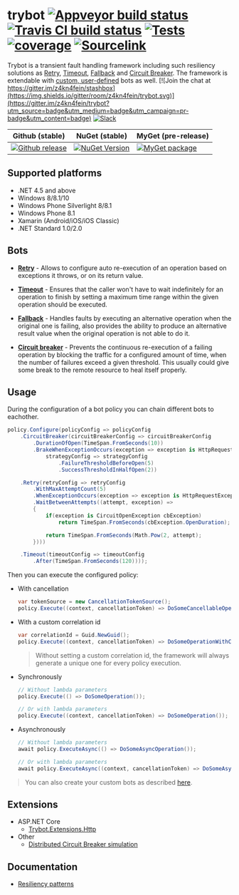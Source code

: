 # trybot [![Appveyor build status](https://img.shields.io/appveyor/ci/pcsajtai/trybot/master.svg?label=appveyor)](https://ci.appveyor.com/project/pcsajtai/trybot/branch/master) [![Travis CI build status](https://img.shields.io/travis/z4kn4fein/trybot/master.svg?label=travis-ci)](https://travis-ci.org/z4kn4fein/trybot) [![Tests](https://img.shields.io/appveyor/tests/pcsajtai/trybot-1453m/master.svg)](https://ci.appveyor.com/project/pcsajtai/trybot-1453m/build/tests) [![coverage](https://codecov.io/gh/z4kn4fein/trybot/branch/master/graph/badge.svg)](https://codecov.io/gh/z4kn4fein/trybot) [![Sourcelink](https://img.shields.io/badge/sourcelink-enabled-brightgreen.svg)](https://github.com/dotnet/sourcelink)

Trybot is a transient fault handling framework including such resiliency solutions as [Retry](#retry), [Timeout](#timeout), [Fallback](#fallback) and [Circuit Breaker](#circuit-breaker). The framework is extendable with [custom, user-defined](#custom-bots) bots as well. [![Join the chat at https://gitter.im/z4kn4fein/stashbox](https://img.shields.io/gitter/room/z4kn4fein/trybot.svg)](https://gitter.im/z4kn4fein/trybot?utm_source=badge&utm_medium=badge&utm_campaign=pr-badge&utm_content=badge) [![Slack](https://img.shields.io/badge/chat-on%20slack-orange.svg?style=flat)](https://pcsajtai-dev-slack-in.herokuapp.com/)

Github (stable) | NuGet (stable) | MyGet (pre-release) 
--- | --- | ---
[![Github release](https://img.shields.io/github/release/z4kn4fein/trybot.svg)](https://github.com/z4kn4fein/trybot/releases) | [![NuGet Version](https://buildstats.info/nuget/trybot)](https://www.nuget.org/packages/trybot/) | [![MyGet package](https://img.shields.io/myget/pcsajtai/v/trybot.svg?label=myget)](https://www.myget.org/feed/pcsajtai/package/nuget/trybot)

## Supported platforms

 - .NET 4.5 and above
 - Windows 8/8.1/10
 - Windows Phone Silverlight 8/8.1
 - Windows Phone 8.1
 - Xamarin (Android/iOS/iOS Classic)
 - .NET Standard 1.0/2.0

## Bots
- **[Retry](https://github.com/z4kn4fein/trybot/wiki/Retry)** - Allows to configure auto re-execution of an operation based on exceptions it throws, or on its return value.

- **[Timeout](https://github.com/z4kn4fein/trybot/wiki/Timeout)** - Ensures that the caller won't have to wait indefinitely for an operation to finish by setting a maximum time range within the given operation should be executed.

- **[Fallback](https://github.com/z4kn4fein/trybot/wiki/Fallback)** - Handles faults by executing an alternative operation when the original one is failing, also provides the ability to produce an alternative result value when the original operation is not able to do it.

- **[Circuit breaker](https://github.com/z4kn4fein/trybot/wiki/Circuit-breaker)** - Prevents the continuous re-execution of a failing operation by blocking the traffic for a configured amount of time, when the number of failures exceed a given threshold. This usually could give some break to the remote resource to heal itself properly.

## Usage

During the configuration of a bot policy you can chain different bots to eachother.

```c#
policy.Configure(policyConfig => policyConfig
    .CircuitBreaker(circuitBreakerConfig => circuitBreakerConfig
        .DurationOfOpen(TimeSpan.FromSeconds(10))
        .BrakeWhenExceptionOccurs(exception => exception is HttpRequestException),
            strategyConfig => strategyConfig
                .FailureThresholdBeforeOpen(5)
                .SuccessThresholdInHalfOpen(2))

    .Retry(retryConfig => retryConfig
        .WithMaxAttemptCount(5)
        .WhenExceptionOccurs(exception => exception is HttpRequestException)
        .WaitBetweenAttempts((attempt, exception) => 
        {
            if(exception is CircuitOpenException cbException)
                return TimeSpan.FromSeconds(cbException.OpenDuration);

            return TimeSpan.FromSeconds(Math.Pow(2, attempt);
        })))

    .Timeout(timeoutConfig => timeoutConfig
        .After(TimeSpan.FromSeconds(120))));
```

Then you can execute the configured policy:

- With cancellation
    ```c#
    var tokenSource = new CancellationTokenSource();
    policy.Execute((context, cancellationToken) => DoSomeCancellableOperation(cancellationToken), tokenSource.Token);
    ```
- With a custom correlation id
    ```c#
    var correlationId = Guid.NewGuid();
    policy.Execute((context, cancellationToken) => DoSomeOperationWithCorrelationId(context.CorrelationId), correlationId);
    ```
    > Without setting a custom correlation id, the framework will always generate a unique one for every policy execution.
- Synchronously
    ```c#
    // Without lambda parameters
    policy.Execute(() => DoSomeOperation());

    // Or with lambda parameters
    policy.Execute((context, cancellationToken) => DoSomeOperation());
    ```
- Asynchronously
    ```c#
    // Without lambda parameters
    await policy.ExecuteAsync(() => DoSomeAsyncOperation());

    // Or with lambda parameters
    await policy.ExecuteAsync((context, cancellationToken) => DoSomeAsyncOperation());
    ```

> You can also create your custom bots as described [here](https://github.com/z4kn4fein/trybot/wiki/Custom-bots).

## Extensions
- ASP.NET Core 
  - [Trybot.Extensions.Http](https://github.com/z4kn4fein/trybot-extensions-http)
- Other
  - [Distributed Circuit Breaker simulation](https://github.com/z4kn4fein/trybot/tree/master/sandbox/trybot.distributedcb)

## Documentation
- [Resiliency patterns](https://docs.microsoft.com/en-us/azure/architecture/patterns/category/resiliency)
